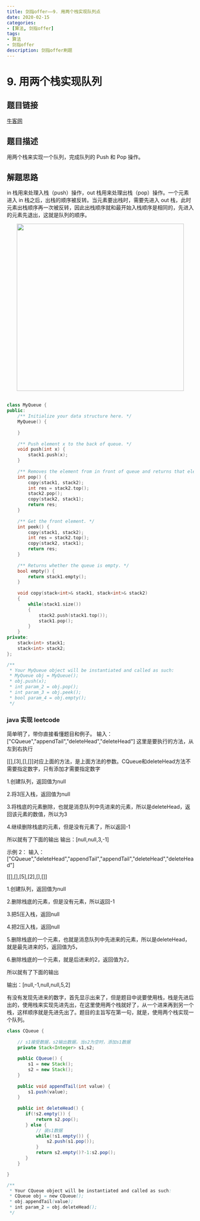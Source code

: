 ```yaml
---
title: 剑指offer——9. 用两个栈实现队列点
date: 2020-02-15   
categories:
- [算法, 剑指offer]
tags:
- 算法
- 剑指offer
description: 剑指offer刷题
---
```


# 9. 用两个栈实现队列

## 题目链接

[牛客网](https://www.nowcoder.com/practice/54275ddae22f475981afa2244dd448c6?tpId=13&tqId=11158&tPage=1&rp=1&ru=/ta/coding-interviews&qru=/ta/coding-interviews/question-ranking&from=cyc_github)

## 题目描述

用两个栈来实现一个队列，完成队列的 Push 和 Pop 操作。

## 解题思路

in 栈用来处理入栈（push）操作，out 栈用来处理出栈（pop）操作。一个元素进入 in 栈之后，出栈的顺序被反转。当元素要出栈时，需要先进入 out 栈，此时元素出栈顺序再一次被反转，因此出栈顺序就和最开始入栈顺序是相同的，先进入的元素先退出，这就是队列的顺序。

<div align="center"> <img src="https://cs-notes-1256109796.cos.ap-guangzhou.myqcloud.com/3ea280b5-be7d-471b-ac76-ff020384357c.gif" width="450"/> </div><br>

```c++
class MyQueue {
public:
    /** Initialize your data structure here. */
    MyQueue() {
        
    }
    
    /** Push element x to the back of queue. */
    void push(int x) {
        stack1.push(x);
    }
    
    /** Removes the element from in front of queue and returns that element. */
    int pop() {
        copy(stack1, stack2);
        int res = stack2.top();
        stack2.pop();
        copy(stack2, stack1);
        return res;
    }
    
    /** Get the front element. */
    int peek() {
        copy(stack1, stack2);
        int res = stack2.top();
        copy(stack2, stack1);
        return res;
    }
    
    /** Returns whether the queue is empty. */
    bool empty() {
        return stack1.empty();
    }
    
    void copy(stack<int>& stack1, stack<int>& stack2)
    {
        while(stack1.size())
        {
            stack2.push(stack1.top());
            stack1.pop();
        }
    }
private:
    stack<int> stack1;
    stack<int> stack2;
};

/**
 * Your MyQueue object will be instantiated and called as such:
 * MyQueue obj = MyQueue();
 * obj.push(x);
 * int param_2 = obj.pop();
 * int param_3 = obj.peek();
 * bool param_4 = obj.empty();
 */
```



### java 实现 leetcode



简单明了，带你直接看懂题目和例子。 输入： ["CQueue","appendTail","deleteHead","deleteHead"] 这里是要执行的方法，从左到右执行

[[],[3],[],[]]对应上面的方法，是上面方法的参数。CQueue和deleteHead方法不需要指定数字，只有添加才需要指定数字

1.创建队列，返回值为null

2.将3压入栈，返回值为null

3.将栈底的元素删除，也就是消息队列中先进来的元素，所以是deleteHead，返回该元素的数值，所以为3

4.继续删除栈底的元素，但是没有元素了，所以返回-1

所以就有了下面的输出 输出：[null,null,3,-1]

示例 2： 输入： ["CQueue","deleteHead","appendTail","appendTail","deleteHead","deleteHead"]

[[],[],[5],[2],[],[]]

1.创建队列，返回值为null

2.删除栈底的元素，但是没有元素，所以返回-1

3.把5压入栈，返回null

4.把2压入栈，返回null

5.删除栈底的一个元素，也就是消息队列中先进来的元素，所以是deleteHead，就是最先进来的5，返回值为5，

6.删除栈底的一个元素，就是后进来的2，返回值为2，

所以就有了下面的输出

输出：[null,-1,null,null,5,2]

有没有发现先进来的数字，首先显示出来了，但是题目中说要使用栈，栈是先进后出的，使用栈来实现先进先出，在这里使用两个栈就好了，从一个进来再到另一个栈，这样顺序就是先进先出了。题目的主旨写在第一句，就是，使用两个栈实现一个队列。



```java
class CQueue {
    
    // s1接受数据，s2输出数据，当s2为空时，添加s1数据
    private Stack<Integer> s1,s2;
    
    public CQueue() {
        s1 = new Stack();
        s2 = new Stack();
    }
    
    public void appendTail(int value) {
        s1.push(value);
    }
    
    public int deleteHead() {
       if(!s2.empty()) {
           return s2.pop();
       } else {
           // 装s1数据
           while(!s1.empty()) {
               s2.push(s1.pop());
           }
           return s2.empty()?-1:s2.pop();
       }
    }

}

/**
 * Your CQueue object will be instantiated and called as such:
 * CQueue obj = new CQueue();
 * obj.appendTail(value);
 * int param_2 = obj.deleteHead();
 */
```





